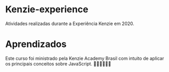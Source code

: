 # Kenzie-experience
Atividades realizadas durante a Experiência Kenzie em 2020.


# Aprendizados 

Este curso foi ministrado pela Kenzie Academy Brasil com intuito de aplicar os principais conceitos sobre JavaScript.
👩🏽‍💻👩🏽‍💻
